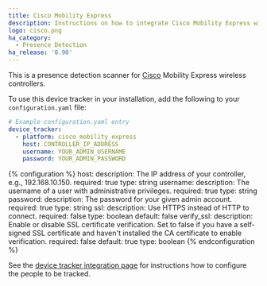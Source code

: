 ```yaml
---
title: Cisco Mobility Express
description: Instructions on how to integrate Cisco Mobility Express wireless controllers into Home Assistant.
logo: cisco.png
ha_category:
  - Presence Detection
ha_release: '0.90'
---
```


This is a presence detection scanner for [Cisco](https://www.cisco.com) Mobility Express wireless controllers.

To use this device tracker in your installation, add the following to your `configuration.yaml` file:

```yaml
# Example configuration.yaml entry
device_tracker:
  - platform: cisco_mobility_express
    host: CONTROLLER_IP_ADDRESS
    username: YOUR_ADMIN_USERNAME
    password: YOUR_ADMIN_PASSWORD
```

{% configuration %}
host:
  description: The IP address of your controller, e.g., 192.168.10.150.
  required: true
  type: string
username:
  description: The username of a user with administrative privileges.
  required: true
  type: string
password:
  description: The password for your given admin account.
  required: true
  type: string
ssl:
  description: Use HTTPS instead of HTTP to connect.
  required: false
  type: boolean
  default: false
verify_ssl:
  description: Enable or disable SSL certificate verification. Set to false if you have a self-signed SSL certificate and haven't installed the CA certificate to enable verification.
  required: false
  default: true
  type: boolean
{% endconfiguration %}

See the [device tracker integration page](/integrations/device_tracker/) for instructions how to configure the people to be tracked.
